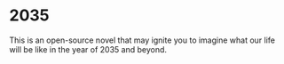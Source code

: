 # 2035
This is an open-source novel that may ignite you to imagine what our life will be like in the year of 2035 and beyond.
